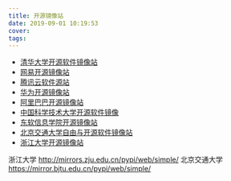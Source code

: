 ```yaml
---
title: 开源镜像站
date: 2019-09-01 10:19:53
cover:
tags:
---
```


- [清华大学开源软件镜像站](https://mirrors.tuna.tsinghua.edu.cn/)
- [网易开源镜像站](http://mirrors.163.com/)
- [腾讯云软件源站](https://mirrors.cloud.tencent.com/)
- [华为开源镜像站](https://mirrors.huaweicloud.com/)
- [阿里巴巴开源镜像站](https://mirrors.aliyun.com)
- [中国科学技术大学开源软件镜像](http://mirrors.ustc.edu.cn/)
- [东软信息学院开源镜像站](http://mirrors.neusoft.edu.cn/)
- [北京交通大学自由与开源软件镜像站](https://mirror.bjtu.edu.cn/)
- [浙江大学开源镜像站](http://mirrors.zju.edu.cn/)

浙江大学
http://mirrors.zju.edu.cn/pypi/web/simple/
北京交通大学
https://mirror.bjtu.edu.cn/pypi/web/simple/